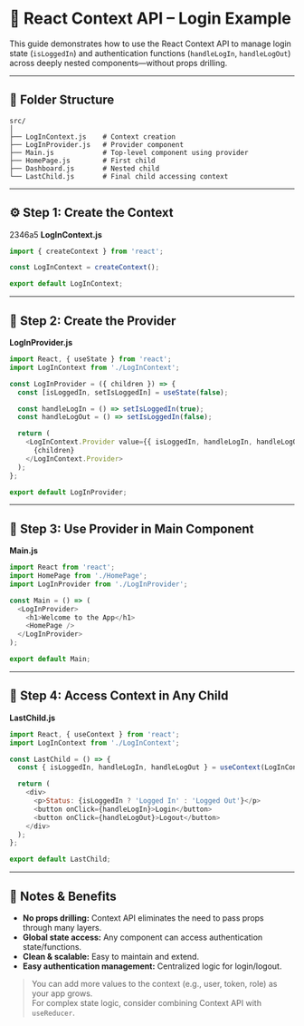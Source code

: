 # 🔐 React Context API – Login Example

This guide demonstrates how to use the React Context API to manage login state (`isLoggedIn`) and authentication functions (`handleLogIn`, `handleLogOut`) across deeply nested components—without props drilling.

---

## 📁 Folder Structure

```
src/
│
├── LogInContext.js    # Context creation
├── LogInProvider.js   # Provider component
├── Main.js            # Top-level component using provider
├── HomePage.js        # First child
├── Dashboard.js       # Nested child
└── LastChild.js       # Final child accessing context
```

---

## ⚙️ Step 1: Create the Context
2346a5 
**LogInContext.js**
```js
import { createContext } from 'react';

const LogInContext = createContext();

export default LogInContext;
```

---

## 🧠 Step 2: Create the Provider

**LogInProvider.js**
```js
import React, { useState } from 'react';
import LogInContext from './LogInContext';

const LogInProvider = ({ children }) => {
  const [isLoggedIn, setIsLoggedIn] = useState(false);

  const handleLogIn = () => setIsLoggedIn(true);
  const handleLogOut = () => setIsLoggedIn(false);

  return (
    <LogInContext.Provider value={{ isLoggedIn, handleLogIn, handleLogOut }}>
      {children}
    </LogInContext.Provider>
  );
};

export default LogInProvider;
```

---

## 🧩 Step 3: Use Provider in Main Component

**Main.js**
```js
import React from 'react';
import HomePage from './HomePage';
import LogInProvider from './LogInProvider';

const Main = () => (
  <LogInProvider>
    <h1>Welcome to the App</h1>
    <HomePage />
  </LogInProvider>
);

export default Main;
```

---

## 👶 Step 4: Access Context in Any Child

**LastChild.js**
```js
import React, { useContext } from 'react';
import LogInContext from './LogInContext';

const LastChild = () => {
  const { isLoggedIn, handleLogIn, handleLogOut } = useContext(LogInContext);

  return (
    <div>
      <p>Status: {isLoggedIn ? 'Logged In' : 'Logged Out'}</p>
      <button onClick={handleLogIn}>Login</button>
      <button onClick={handleLogOut}>Logout</button>
    </div>
  );
};

export default LastChild;
```

---

## 📝 Notes & Benefits

- **No props drilling:** Context API eliminates the need to pass props through many layers.
- **Global state access:** Any component can access authentication state/functions.
- **Clean & scalable:** Easy to maintain and extend.
- **Easy authentication management:** Centralized logic for login/logout.

> You can add more values to the context (e.g., user, token, role) as your app grows.  
> For complex state logic, consider combining Context API with `useReducer`.
